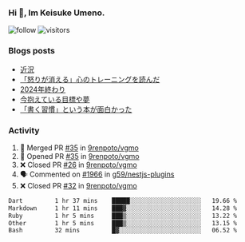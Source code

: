 ### Hi 👋, Im Keisuke Umeno.

<!--
**9renpoto/9renpoto** is a ✨ _special_ ✨ repository because its `README.md` (this file) appears on your GitHub profile.

Here are some ideas to get you started:

- 🔭 I’m currently working on ...
- 🌱 I’m currently learning ...
- 👯 I’m looking to collaborate on ...
- 🤔 I’m looking for help with ...
- 💬 Ask me about ...
- 📫 How to reach me: ...
- 😄 Pronouns: ...
- ⚡ Fun fact: ...
-->

![follow](https://img.shields.io/github/followers/9renpoto?label=Follow&style=social)
![visitors](https://komarev.com/ghpvc/?username=9renpoto&label=Profile%20views&color=0e75b6&style=flat)

### Blogs posts

<!-- BLOG-POST-LIST:START -->
- [近況](https://9renpoto.win/entry/2025/04/05/current_status)
- [「怒りが消える」心のトレーニングを読んだ](https://9renpoto.win/entry/2025/02/01/anger-management)
- [2024年終わり](https://9renpoto.win/entry/2024/12/31/2024-end)
- [今抱えている目標や夢](https://9renpoto.win/entry/2024/12/02/objective)
- [「書く習慣」という本が面白かった](https://9renpoto.win/entry/2024/11/11/leave_a_feeling_sad)
<!-- BLOG-POST-LIST:END -->

### Activity

<!--START_SECTION:activity-->
1. 🎉 Merged PR [#35](https://github.com/9renpoto/vgmo/pull/35) in [9renpoto/vgmo](https://github.com/9renpoto/vgmo)
2. 💪 Opened PR [#35](https://github.com/9renpoto/vgmo/pull/35) in [9renpoto/vgmo](https://github.com/9renpoto/vgmo)
3. ❌ Closed PR [#26](https://github.com/9renpoto/vgmo/pull/26) in [9renpoto/vgmo](https://github.com/9renpoto/vgmo)
4. 🗣 Commented on [#1966](https://github.com/g59/nestjs-plugins/pull/1966#issuecomment-3301294919) in [g59/nestjs-plugins](https://github.com/g59/nestjs-plugins)
5. ❌ Closed PR [#32](https://github.com/9renpoto/vgmo/pull/32) in [9renpoto/vgmo](https://github.com/9renpoto/vgmo)
<!--END_SECTION:activity-->

<!--START_SECTION:waka-->

```txt
Dart         1 hr 37 mins    █████░░░░░░░░░░░░░░░░░░░░   19.66 %
Markdown     1 hr 11 mins    ███▓░░░░░░░░░░░░░░░░░░░░░   14.28 %
Ruby         1 hr 5 mins     ███▒░░░░░░░░░░░░░░░░░░░░░   13.22 %
Other        1 hr 5 mins     ███▒░░░░░░░░░░░░░░░░░░░░░   13.15 %
Bash         32 mins         █▓░░░░░░░░░░░░░░░░░░░░░░░   06.52 %
```

<!--END_SECTION:waka-->
